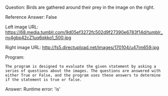 Question: Birds are gathered around their prey in the image on the right.

Reference Answer: False

Left image URL: https://68.media.tumblr.com/9d05ef3272fc502d9f27390e6783f14d/tumblr_ny4gbp42cZ1uq6qkko1_500.jpg

Right image URL: http://fs5.directupload.net/images/170104/u47jm659.jpg

Program:

```
The program is designed to evaluate the given statement by asking a series of questions about the images. The questions are answered with either True or False, and the program uses these answers to determine if the statement is true or false.
```
Answer: Runtime error: 'is'

